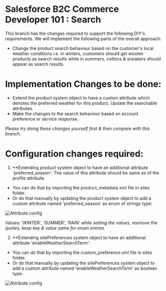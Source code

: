 # Salesforce B2C Commerce Developer 101 : Search

This branch has the changes required to support the following DIY's requirements. We will implement the following parts of the overall approach:

* Change the product search behaviour based on the customer's local weather conditions i.e. in winters, customers should get woolen products as search results while in summers, cottons & sneakers should appear as search results.

# Implementation Changes to be done:

* Extend the product system object to have a custom attribute which denotes the preferred weather for this product. Update the searchable attributes.
* Make the changes to the search behaviour based on account preference or service response.

_Please try doing these changes yourself first & then compare with this branch._

# Configuration changes required:

1) **Extending product system object to have an additional attribute 'preferred_season': 
The value of this attribute should be same as of the profile attribute.

* You can do that by importing the product_metadata.xml file in sites folder.	
* Or do that manually by updating the product system object to add a custom attribute named 'preferred_season' as enum of strings type:	

![Attribute config](https://github.com/pravngaur/Dev_101/blob/DIY_WeatherService/custom_app_dev101/docs/prod_attr.png)	

Values:	'WINTER', 'SUMMER', 'RAIN'
_while setting the values, reemove the quotes, keep key & value same for enum entries._

2) **Extending sitePreferences system object to have an additional attribute 'enableWeatherSearchTerm': 

* You can do that by importing the custom_preference.xml file in sites folder.	
* Or do that manually by updating the sitePreferences system object to add a custom attribute named 'enableWeatherSearchTerm' as boolean type:	

![Attribute config](https://github.com/pravngaur/Dev_101/blob/DIY_WeatherService/custom_app_dev101/docs/site_pref.png)	

